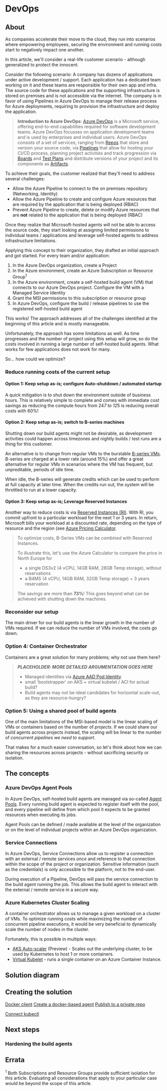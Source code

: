# DevOps
## About
As companies accelerate their move to the cloud, they run into scenarios where empowering employees, securing the environment and running costs start to negatively impact one another. 

In this article, we'll consider a real-life customer scenario - although generalized to protect the innocent. 

Consider the following scenario: A company has dozens of applications under active development / support. Each application has a dedicated team working on it and these teams are responsible for their own app and infra. The source code for these applications and the supporting infrastructure is stored on premises and is not accessible via the internet. The company is in favor of using Pipelines in Azure DevOps to manage their release process for Azure deployments, requiring to provision the infrastructure and deploy the application. 

>**Introduction to Azure DevOps**: [Azure DevOps](https://docs.microsoft.com/en-us/azure/devops/user-guide/what-is-azure-devops?view=azure-devops) is a Microsoft service, offering end-to-end capabilities required for software development teams. Azure DevOps focusses on application development teams and is used by enterprises and individual users. 
>Azure DevOps consists of a set of services, ranging from [Repos](https://azure.microsoft.com/services/devops/repos/) that store and version your source code, via [Pipelines](https://azure.microsoft.com/services/devops/pipelines/) that allow for hosting your CI/CD process, planning project activities and track progression via [Boards](https://azure.microsoft.com/services/devops/boards/) and [Test Plans](https://azure.microsoft.com/en-us/services/devops/test-plans/) and distribute versions of your project and its components as [Artifacts](https://azure.microsoft.com/en-us/services/devops/artifacts/). 


To achieve their goals, the customer realized that they'll need to address several challenges: 
- Allow the Azure Pipeline to connect to the on premises repository (Networking, Identity)
- Allow the Azure Pipeline to create and configure Azure resources that are required by the application that is being deployed (RBAC)
- Prevent Azure Pipeline to create, delete or modify Azure resources that are **not** related to the application that is being deployed (RBAC)

Once they realize that Microsoft-hosted agents will not be able to access the source code, they start looking at assigning limited permissions to individual teams / applications and leverage self-hosted agents to address infrastructure limitations. 

Applying this concept to their organization, they drafted an initial approach and got started. For every team and/or application: 
1) In the Azure DevOps organization, create a Project
2) In the Azure environment, create an Azure Subscription or Resource Group<sup>1</sup>
3) In the Azure environment, create a self-hosted build agent (VM) that connects to our Azure DevOps project. Configure the VM with a Managed Service Identity
4) Grant the MSI permissions to this subscription or resource group
5) In Azure DevOps, configure the build / release pipelines to use the registered self-hosted build agent

This works! The approach addresses all of the challenges identified at the beginning of this article and is mostly manageable. 

Unfortunately, the approach has some limitations as well. As time progresses and the number of project using this setup will grow, so do the costs involved in running a large number of self-hosted build agents. What works for few applications does not work for many. 

So... how could we optimize?

### Reduce running costs of the current setup
#### Option 1: Keep setup as-is; configure Auto-shutdown / automated startup
A quick mitigation is to shut down the environment outside of business hours. This is relatively simple to complete and comes with immediate cost savings as  reducing the compute hours from 24*7 to 12*5 is reducing overall costs with 60%!

#### Option 2: Keep setup as-is; switch to B-series machines
Shutting down our build agents might not be desirable, as development activities could happen across timezones and nightly builds / test runs are a thing for this customer. 

An alternative is to change from regular VMs to the burstable [B-series VMs](https://azure.microsoft.com/nl-nl/blog/introducing-b-series-our-new-burstable-vm-size). B-series are charged at a lower rate (around 15%) and offer a great alternative for regular VMs in scenarios where the VM has frequent, but unpreditable, periods of idle time. 

When idle, the B-series will generate credits which can be used to perform at full capacity at later time. When the credits run out, the system will be throttled to run at a lower capacity.

#### Option 3: Keep setup as-is; Leverage Reserved Instances
Another way to reduce costs is via [Reserved Instances (RI)](https://azure.microsoft.com/en-us/pricing/reserved-vm-instances/). With RI, you commit upfront to a particular workload for the next 1 or 3 years. In return, Microsoft bills your workload at a discounted rate, depending on the type of resource and the region (see [Azure Pricing Calculator](https://azure.microsoft.com/en-us/pricing/calculator/). 

> To optimize costs, B-Series VMs can be _combined_ with Reserved Instances. 
>
> To illustrate this, let's use the Azure Calculator to compare the price in North Europe for
> * a single DS3v2 (4 vCPU, 14GB RAM, 28GB Temp storage), without reservations 
> * a B4MS (4 vCPU, 14GB RAM, 32GB Temp storage) + 3 years reservation
>
> The savings are more than **73%**! This goes beyond what can be achieved with shutting down the machines.

### Reconsider our setup
The main driver for our build agents is the linear growth in the number of VMs required. If we can reduce the number of VMs involved, the costs go down. 

### Option 4: Container Orchestrator
Containers are a great solution for many problems; why not use them here?

>**_PLACEHOLDER: MORE DETAILED ARGUMENTATION GOES HERE_**
>- Managed identities via [Azure AAD Pod Identity](https://github.com/Azure/aad-pod-identity)
>- small 'bootstrapper' on AKS + virtual kubelet / ACI for actual build?
>- Build agents may not be ideal candidates for horizontal scale-out, as they are resource-hungry?

### Option 5: Using a shared pool of build agents
One of the main limitations of the MSI-based model is the linear scaling of VMs or containers based on the number of _projects_. If we could share our build agents across projects instead, the scaling will be linear to the number of _concurrent pipelines we need to support_. 

That makes for a much easier conversation, so let's think about how we can sharing the resources across projects - without sacrificing security or isolation. 

## The concepts
### Azure DevOps Agent Pools
In Azure DevOps, self-hosted build agents are managed via so-called [Agent Pools](https://docs.microsoft.com/en-us/azure/devops/pipelines/agents/pools-queues?view=azure-devops&tabs=yaml). Every running build agent is expected to register itself with the pool, and every pipeline will define from which pool it expects to be granted resources when executing its jobs. 

Agent Pools can be defined / made available at the level of the organization or on the level of individual projects within an Azure DevOps organization.

### Service Connections
In Azure DevOps, Service Connections allow us to register a connection with an  external / remote services _once_ and reference to that connection within the scope of the project or organization. Sensitive information (such as the credentials) is only accessible to the platform, not to the end-user. 

During execution of a Pipeline, DevOps will pass the service connection to the build agent running the job. This allows the build agent to interact with the external / remote service in a secure way.

### Azure Kubernetes Cluster Scaling
A container orchestrator allows us to manage a given workload on a cluster of VMs. To optimize running costs while maximizing the number of concurrent pipeline executions, it would be very beneficial to dynamically scale the number of nodes in the cluster. 

Fortunately, this is possible in multiple ways: 
- [AKS Auto-scaler](https://docs.microsoft.com/en-us/azure/aks/cluster-autoscaler) (Preview) - Scales out the underlying cluster, to be used by Kubernetes to host 1 or more containers.
- [Virtual Kubelet](https://docs.microsoft.com/en-us/azure/aks/virtual-kubelet) - runs a single container on an Azure Container Instance. 


## Solution diagram


## Creating the solution
[Docker client]()
[Create a docker-based agent](https://docs.microsoft.com/en-us/azure/devops/pipelines/agents/docker?view=azure-devops)
[Publish to a private repo](https://docs.microsoft.com/en-us/azure/container-registry/container-registry-get-started-docker-cli)

[Connect kubectl](https://social.technet.microsoft.com/wiki/contents/articles/51499.azure-kubernetes-service-aks-getting-started.aspx)

## Next steps

### Hardening the build agents

## Errata
<sup>1</sup> Both Subscriptions and Resource Groups provide sufficient isolation for this article. Evaluating all considerations that apply to your particular case would be beyond the scope of this article. 